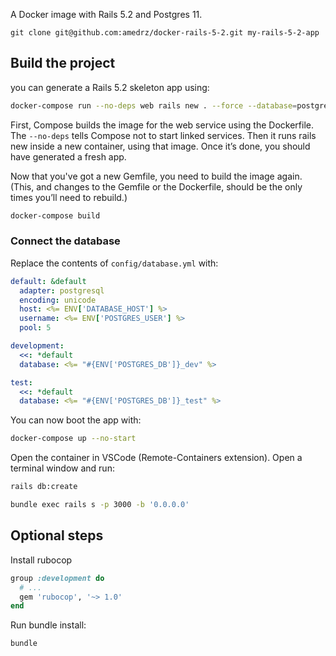 A Docker image with Rails 5.2 and Postgres 11.

```
git clone git@github.com:amedrz/docker-rails-5-2.git my-rails-5-2-app
```

## Build the project

you can generate a Rails 5.2 skeleton app using:

```bash
docker-compose run --no-deps web rails new . --force --database=postgresql
```

First, Compose builds the image for the web service using the Dockerfile. The
`--no-deps` tells Compose not to start linked services. Then it runs rails new
inside a new container, using that image. Once it’s done, you should have
generated a fresh app.

Now that you've got a new Gemfile, you need to build the image again.
(This, and changes to the Gemfile or the Dockerfile, should be the only
times you’ll need to rebuild.)

```bash
docker-compose build
```

### Connect the database

Replace the contents of `config/database.yml` with:

```yaml
default: &default
  adapter: postgresql
  encoding: unicode
  host: <%= ENV['DATABASE_HOST'] %>
  username: <%= ENV['POSTGRES_USER'] %>
  pool: 5

development:
  <<: *default
  database: <%= "#{ENV['POSTGRES_DB']}_dev" %>

test:
  <<: *default
  database: <%= "#{ENV['POSTGRES_DB']}_test" %>
```

You can now boot the app with:

```bash
docker-compose up --no-start
```

Open the container in VSCode (Remote-Containers extension). Open a terminal window and run:

```bash
rails db:create
```

```bash
bundle exec rails s -p 3000 -b '0.0.0.0'
```

## Optional steps

Install rubocop

```ruby
group :development do
  # ...
  gem 'rubocop', '~> 1.0'
end
```

Run bundle install:

```
bundle
```

